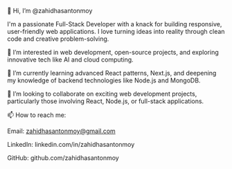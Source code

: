 👋 Hi, I’m @zahidhasantonmoy

I'm a passionate Full-Stack Developer with a knack for building responsive, user-friendly web applications. I love turning ideas into reality through clean code and creative problem-solving.





👀 I’m interested in web development, open-source projects, and exploring innovative tech like AI and cloud computing.



🌱 I’m currently learning advanced React patterns, Next.js, and deepening my knowledge of backend technologies like Node.js and MongoDB.



💞️ I’m looking to collaborate on exciting web development projects, particularly those involving React, Node.js, or full-stack applications.



📫 How to reach me:





Email: zahidhasantonmoy@gmail.com



LinkedIn: linkedin.com/in/zahidhasantonmoy



GitHub: github.com/zahidhasantonmoy






